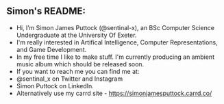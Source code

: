 ## Simon's README:
- Hi, I’m Simon James Puttock (@sentinal-x), an BSc Computer Science Undergraduate at the University Of Exeter.
- I'm really interested in Artifical Intelligence, Computer Representations, and Game Development.
- In my free time I like to make stuff. I'm currently producing an ambient music album which should be released soon.
- If you want to reach me you can find me at: 
- @sentinal_x on Twitter and Instagram
- Simon Puttock on LinkedIn.
- Alternatively use my carrd site - https://simonjamesputtock.carrd.co/

<!---
sentinal-x/sentinal-x is a ✨ special ✨ repository because its `README.md` (this file) appears on your GitHub profile.
You can click the Preview link to take a look at your changes.
--->
